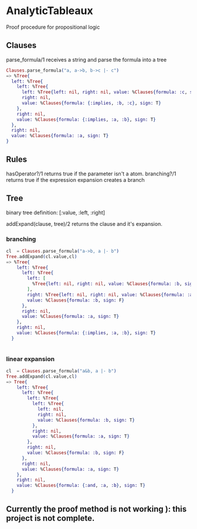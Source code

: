 # AnalyticTableaux
Proof procedure for propositional logic

## Clauses
parse_formula/1 receives a string and parse the formula into a tree
```elixir
Clauses.parse_formula("a, a->b, b->c |- c")
=> %Tree{
  left: %Tree{
    left: %Tree{
      left: %Tree{left: nil, right: nil, value: %Clauses{formula: :c, sign: F}},
      right: nil,
      value: %Clauses{formula: {:implies, :b, :c}, sign: T}
    },
    right: nil,
    value: %Clauses{formula: {:implies, :a, :b}, sign: T}
  },
  right: nil,
  value: %Clauses{formula: :a, sign: T}
}
```
## Rules
hasOperator?/1 returns true if the parameter isn't a atom.
branching?/1 returns true if the expression expansion creates a branch
## Tree
binary tree definition:
[:value, :left, :right]

addExpand(clause, tree)/2 returns the clause and it's expansion.
### branching
```elixir
cl  = Clauses.parse_formula("a->b, a |- b") 
Tree.addExpand(cl.value,cl)
=> %Tree{
    left: %Tree{
      left: %Tree{
        left: [
          %Tree{left: nil, right: nil, value: %Clauses{formula: :b, sign: T}}
        ],
        right: %Tree{left: nil, right: nil, value: %Clauses{formula: :a, sign: F}},
        value: %Clauses{formula: :b, sign: F}
      },
      right: nil,
      value: %Clauses{formula: :a, sign: T}
    },
    right: nil,
    value: %Clauses{formula: {:implies, :a, :b}, sign: T}
  }
  
```
### linear expansion
```elixir
cl  = Clauses.parse_formula("a&b, a |- b") 
Tree.addExpand(cl.value,cl)
=> Tree{
    left: %Tree{
      left: %Tree{
        left: %Tree{
          left: %Tree{
            left: nil,
            right: nil,
            value: %Clauses{formula: :b, sign: T}
          },
          right: nil,
          value: %Clauses{formula: :a, sign: T}
        },
        right: nil,
        value: %Clauses{formula: :b, sign: F}
      },
      right: nil,
      value: %Clauses{formula: :a, sign: T}
    },
    right: nil,
    value: %Clauses{formula: {:and, :a, :b}, sign: T}
  }
```
## Currently the proof method is not working ): this project is not complete.
